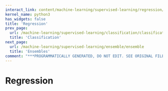 ```yaml
---
interact_link: content/machine-learning/supervised-learning/regression/regression.ipynb
kernel_name: python3
has_widgets: false
title: 'Regression'
prev_page:
  url: /machine-learning/supervised-learning/classification/classification
  title: 'Classification'
next_page:
  url: /machine-learning/supervised-learning/ensemble/ensemble
  title: 'Ensembles'
comment: "***PROGRAMMATICALLY GENERATED, DO NOT EDIT. SEE ORIGINAL FILES IN /content***"
---
```



# Regression

